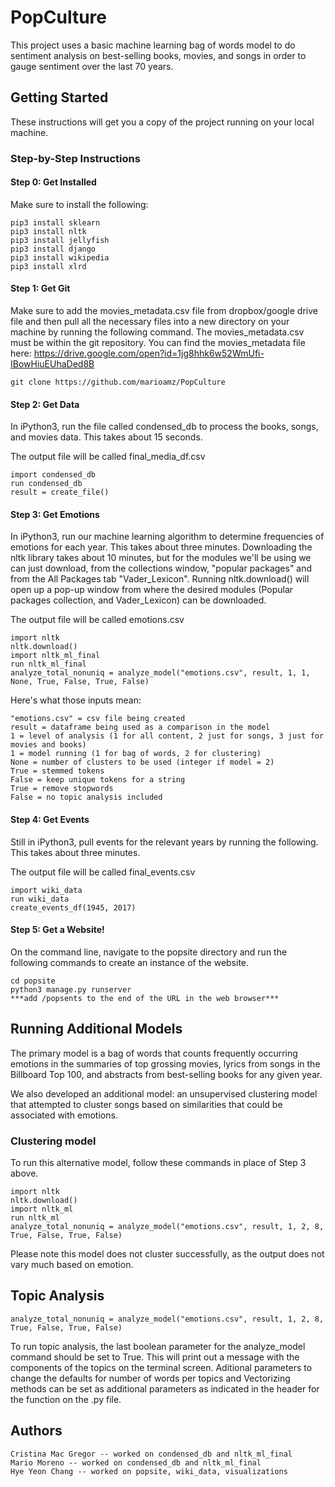 # PopCulture

This project uses a basic machine learning bag of words model to do sentiment analysis on best-selling books, movies, and songs in order to gauge sentiment over the last 70 years.

## Getting Started

These instructions will get you a copy of the project running on your local machine. 

### Step-by-Step Instructions

#### Step 0: Get Installed

Make sure to install the following:

```
pip3 install sklearn
pip3 install nltk
pip3 install jellyfish
pip3 install django
pip3 install wikipedia
pip3 install xlrd
```

#### Step 1: Get Git

Make sure to add the movies_metadata.csv file from dropbox/google drive file and then pull all the necessary files into a new directory on your machine by running the following command. The movies_metadata.csv must be within the git repository. 
You can find the movies_metadata file here: https://drive.google.com/open?id=1jg8hhk6w52WmUfi-IBowHiuEUhaDed8B

```
git clone https://github.com/marioamz/PopCulture
```

#### Step 2: Get Data
 
In iPython3, run the file called condensed_db to process the books, songs, and movies data. This takes about 15 seconds.

The output file will be called final_media_df.csv

```
import condensed_db
run condensed_db
result = create_file()
```

#### Step 3: Get Emotions

In iPython3, run our machine learning algorithm to determine frequencies of emotions for each year. This takes about three minutes. Downloading the nltk library takes about 10 minutes, but for the modules we'll be using we can just download, from the collections window, "popular packages" and from the All Packages tab "Vader_Lexicon". Running nltk.download() will open up a pop-up window from where the desired modules (Popular packages collection, and Vader_Lexicon) can be downloaded. 

The output file will be called emotions.csv

```
import nltk
nltk.download()
import nltk_ml_final
run nltk_ml_final
analyze_total_nonuniq = analyze_model("emotions.csv", result, 1, 1, None, True, False, True, False)
```
Here's what those inputs mean:

```
"emotions.csv" = csv file being created
result = dataframe being used as a comparison in the model
1 = level of analysis (1 for all content, 2 just for songs, 3 just for movies and books)
1 = model running (1 for bag of words, 2 for clustering)
None = number of clusters to be used (integer if model = 2)
True = stemmed tokens
False = keep unique tokens for a string
True = remove stopwords
False = no topic analysis included
```

#### Step 4: Get Events

Still in iPython3, pull events for the relevant years by running the following. This takes about three minutes.

The output file will be called final_events.csv

```
import wiki_data
run wiki_data
create_events_df(1945, 2017)
```

#### Step 5: Get a Website!

On the command line, navigate to the popsite directory and run the following commands to create an instance of the website.

```
cd popsite
python3 manage.py runserver
***add /popsents to the end of the URL in the web browser***
```

## Running Additional Models

The primary model is a bag of words that counts frequently occurring emotions in the summaries of top grossing movies, lyrics from songs in the Billboard Top 100, and abstracts from best-selling books for any given year.

We also developed an additional model: an unsupervised clustering model that attempted to cluster songs based on similarities that could be associated with emotions.

### Clustering model

To run this alternative model, follow these commands in place of Step 3 above.

```
import nltk
nltk.download()
import nltk_ml
run nltk_ml
analyze_total_nonuniq = analyze_model("emotions.csv", result, 1, 2, 8, True, False, True, False)
```
Please note this model does not cluster successfully, as the output does not vary much based on emotion.

## Topic Analysis 
```
analyze_total_nonuniq = analyze_model("emotions.csv", result, 1, 2, 8, True, False, True, False)
```
To run topic analysis, the last boolean parameter for the analyze_model command should be set to True. This will print out a message with the components of the topics on the terminal screen. Aditional parameters to change the defaults for number of words per topics and Vectorizing methods can be set as additional parameters as indicated in the header for the function on the .py file. 


## Authors

``` 
Cristina Mac Gregor -- worked on condensed_db and nltk_ml_final
Mario Moreno -- worked on condensed_db and nltk_ml_final
Hye Yeon Chang -- worked on popsite, wiki_data, visualizations
```

